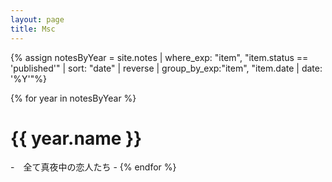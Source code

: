 ```yaml
---
layout: page
title: Msc
---
```



<div class='notes'>
{% assign notesByYear = site.notes | where_exp: "item", "item.status == 'published'" |
sort: "date" | reverse | group_by_exp:"item", "item.date | date: '%Y'"%}

{% for year in notesByYear %}
  <h1>{{ year.name }}</h1>
    -　全て真夜中の恋人たち
    - 
{% endfor %}
</div>
